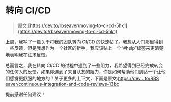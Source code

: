 # 转向 CI/CD

> 原文:[https://dev.to/rbseaver/moving-to-ci-cd-5hk1](https://dev.to/rbseaver/moving-to-ci-cd-5hk1)

上周，我写了一篇关于将我的团队转向 CI/CD 的快速帖子。我想从人们那里得到一些反馈，但是我想作为一个社区的新手，我应该贴上一个“#help”标签来更清楚地表明我在征求反馈。

总而言之，我在转向 CI/CD 的过程中遇到了一些阻力，我希望得到已经完成转变的任何人的反馈。如果你遇到了来自队友的阻力，你是如何帮助他们到达一个让他们感觉更舒服的地方的？关于更多的上下文，下面是原文:[https://dev . to/RBS eaver/continuous-integration-and-code-reviews-13bc](https://dev.to/rbseaver/continuous-integration-and-code-reviews-13bc)

提前感谢任何建议！